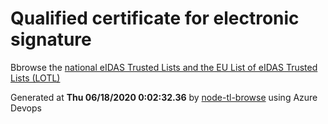 # Qualified certificate for electronic signature 
 Bbrowse the [national eIDAS Trusted Lists and the EU List of eIDAS Trusted Lists (LOTL)](https://webgate.ec.europa.eu/tl-browser/#/) 
 
 
Generated at **Thu 06/18/2020  0:02:32.36** by [node-tl-browse](https://github.com/ymedlop/node-tl-browser) using Azure Devops 
